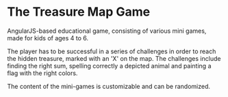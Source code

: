 The Treasure Map Game
=======================

AngularJS-based educational game, consisting of various mini games, made for kids of ages 4 to 6.

The player has to be successful in a series of challenges in order to reach the hidden treasure, marked with an 'X' on the map.
The challenges include finding the right sum, spelling correctly a depicted animal and painting a flag with the right colors.

The content of the mini-games is customizable and can be randomized.

